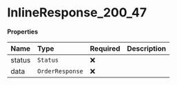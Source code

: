 # InlineResponse_200_47

**Properties**

| Name   | Type            | Required | Description |
| :----- | :-------------- | :------- | :---------- |
| status | `Status`        | ❌       |             |
| data   | `OrderResponse` | ❌       |             |
